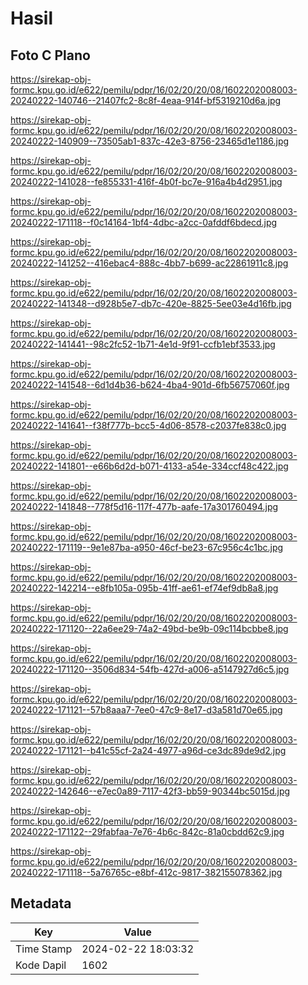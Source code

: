 # Hasil

## Foto C Plano

https://sirekap-obj-formc.kpu.go.id/e622/pemilu/pdpr/16/02/20/20/08/1602202008003-20240222-140746--21407fc2-8c8f-4eaa-914f-bf5319210d6a.jpg

https://sirekap-obj-formc.kpu.go.id/e622/pemilu/pdpr/16/02/20/20/08/1602202008003-20240222-140909--73505ab1-837c-42e3-8756-23465d1e1186.jpg

https://sirekap-obj-formc.kpu.go.id/e622/pemilu/pdpr/16/02/20/20/08/1602202008003-20240222-141028--fe855331-416f-4b0f-bc7e-916a4b4d2951.jpg

https://sirekap-obj-formc.kpu.go.id/e622/pemilu/pdpr/16/02/20/20/08/1602202008003-20240222-171118--f0c14164-1bf4-4dbc-a2cc-0afddf6bdecd.jpg

https://sirekap-obj-formc.kpu.go.id/e622/pemilu/pdpr/16/02/20/20/08/1602202008003-20240222-141252--416ebac4-888c-4bb7-b699-ac22861911c8.jpg

https://sirekap-obj-formc.kpu.go.id/e622/pemilu/pdpr/16/02/20/20/08/1602202008003-20240222-141348--d928b5e7-db7c-420e-8825-5ee03e4d16fb.jpg

https://sirekap-obj-formc.kpu.go.id/e622/pemilu/pdpr/16/02/20/20/08/1602202008003-20240222-141441--98c2fc52-1b71-4e1d-9f91-ccfb1ebf3533.jpg

https://sirekap-obj-formc.kpu.go.id/e622/pemilu/pdpr/16/02/20/20/08/1602202008003-20240222-141548--6d1d4b36-b624-4ba4-901d-6fb56757060f.jpg

https://sirekap-obj-formc.kpu.go.id/e622/pemilu/pdpr/16/02/20/20/08/1602202008003-20240222-141641--f38f777b-bcc5-4d06-8578-c2037fe838c0.jpg

https://sirekap-obj-formc.kpu.go.id/e622/pemilu/pdpr/16/02/20/20/08/1602202008003-20240222-141801--e66b6d2d-b071-4133-a54e-334ccf48c422.jpg

https://sirekap-obj-formc.kpu.go.id/e622/pemilu/pdpr/16/02/20/20/08/1602202008003-20240222-141848--778f5d16-117f-477b-aafe-17a301760494.jpg

https://sirekap-obj-formc.kpu.go.id/e622/pemilu/pdpr/16/02/20/20/08/1602202008003-20240222-171119--9e1e87ba-a950-46cf-be23-67c956c4c1bc.jpg

https://sirekap-obj-formc.kpu.go.id/e622/pemilu/pdpr/16/02/20/20/08/1602202008003-20240222-142214--e8fb105a-095b-41ff-ae61-ef74ef9db8a8.jpg

https://sirekap-obj-formc.kpu.go.id/e622/pemilu/pdpr/16/02/20/20/08/1602202008003-20240222-171120--22a6ee29-74a2-49bd-be9b-09c114bcbbe8.jpg

https://sirekap-obj-formc.kpu.go.id/e622/pemilu/pdpr/16/02/20/20/08/1602202008003-20240222-171120--3506d834-54fb-427d-a006-a5147927d6c5.jpg

https://sirekap-obj-formc.kpu.go.id/e622/pemilu/pdpr/16/02/20/20/08/1602202008003-20240222-171121--57b8aaa7-7ee0-47c9-8e17-d3a581d70e65.jpg

https://sirekap-obj-formc.kpu.go.id/e622/pemilu/pdpr/16/02/20/20/08/1602202008003-20240222-171121--b41c55cf-2a24-4977-a96d-ce3dc89de9d2.jpg

https://sirekap-obj-formc.kpu.go.id/e622/pemilu/pdpr/16/02/20/20/08/1602202008003-20240222-142646--e7ec0a89-7117-42f3-bb59-90344bc5015d.jpg

https://sirekap-obj-formc.kpu.go.id/e622/pemilu/pdpr/16/02/20/20/08/1602202008003-20240222-171122--29fabfaa-7e76-4b6c-842c-81a0cbdd62c9.jpg

https://sirekap-obj-formc.kpu.go.id/e622/pemilu/pdpr/16/02/20/20/08/1602202008003-20240222-171118--5a76765c-e8bf-412c-9817-382155078362.jpg


## Metadata

| Key        | Value               |
| ---------- | ------------------- |
| Time Stamp | 2024-02-22 18:03:32 |
| Kode Dapil | 1602                |



